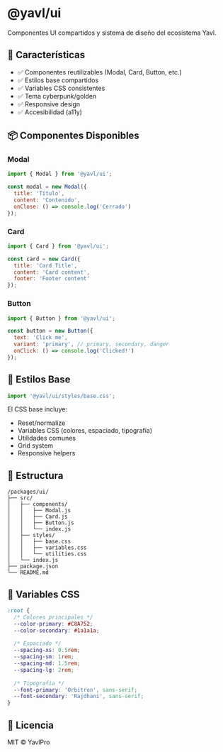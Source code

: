 # @yavl/ui

Componentes UI compartidos y sistema de diseño del ecosistema Yavl.

## 🎯 Características

- ✅ Componentes reutilizables (Modal, Card, Button, etc.)
- ✅ Estilos base compartidos
- ✅ Variables CSS consistentes
- ✅ Tema cyberpunk/golden
- ✅ Responsive design
- ✅ Accesibilidad (a11y)

## 📦 Componentes Disponibles

### Modal
```javascript
import { Modal } from '@yavl/ui';

const modal = new Modal({
  title: 'Título',
  content: 'Contenido',
  onClose: () => console.log('Cerrado')
});
```

### Card
```javascript
import { Card } from '@yavl/ui';

const card = new Card({
  title: 'Card Title',
  content: 'Card content',
  footer: 'Footer content'
});
```

### Button
```javascript
import { Button } from '@yavl/ui';

const button = new Button({
  text: 'Click me',
  variant: 'primary', // primary, secondary, danger
  onClick: () => console.log('Clicked!')
});
```

## 🎨 Estilos Base

```javascript
import '@yavl/ui/styles/base.css';
```

El CSS base incluye:
- Reset/normalize
- Variables CSS (colores, espaciado, tipografía)
- Utilidades comunes
- Grid system
- Responsive helpers

## 📁 Estructura

```
/packages/ui/
├── src/
│   ├── components/
│   │   ├── Modal.js
│   │   ├── Card.js
│   │   ├── Button.js
│   │   └── index.js
│   ├── styles/
│   │   ├── base.css
│   │   ├── variables.css
│   │   └── utilities.css
│   └── index.js
├── package.json
└── README.md
```

## 🎨 Variables CSS

```css
:root {
  /* Colores principales */
  --color-primary: #C8A752;
  --color-secondary: #1a1a1a;
  
  /* Espaciado */
  --spacing-xs: 0.5rem;
  --spacing-sm: 1rem;
  --spacing-md: 1.5rem;
  --spacing-lg: 2rem;
  
  /* Tipografía */
  --font-primary: 'Orbitron', sans-serif;
  --font-secondary: 'Rajdhani', sans-serif;
}
```

## 📄 Licencia

MIT © YavlPro
